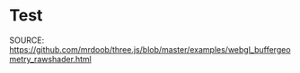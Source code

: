 # Test
SOURCE: https://github.com/mrdoob/three.js/blob/master/examples/webgl_buffergeometry_rawshader.html